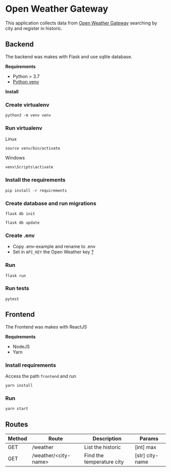 #  Open Weather Gateway

This application collects data from [Open Weather Gateway](https://openweathermap.org/) searching by city and register in historic.

##  Backend
The backend was makes with Flask and use sqlite database.

**Requirements**
- Python > 3.7
- [Python venv](https://docs.python.org/pt-br/3/library/venv.html) 

**Install**
### Create virtualenv
```
python3 -m venv venv
```

### Run virtualenv
Linux
```
source venv/bin/activate
```
Windows
```
venv\Scripts\activate
```

### Install the requirements
```
pip install -r requirements
```

### Create database and run migrations
```
flask db init
```
```
flask db update
```
###  Create .env
- Copy .env-example and rename to .env
- Set in `API_KEY` the Open Weather key [?](https://openweathermap.org/appid)

###  Run
```
flask run
```

###  Run tests
```
pytest
```

## Frontend
The Frontend was makes with ReactJS

**Requirements**
- NodeJS
- Yarn

###  Install requirements
Access the path `frontend` and run
```
yarn install
```

###  Run
```
yarn start
```

## Routes
|Method| Route  | Description  | Params |
|--|--|--|--|
| GET | /weather | List the historic | [int] max |
| GET | /weather/\<city-name> | Find the temperature city | [str] city-name |

